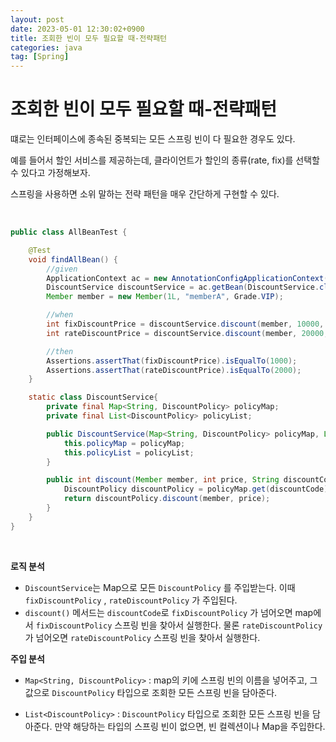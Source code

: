 ```yaml
---
layout: post
date: 2023-05-01 12:30:02+0900
title: 조회한 빈이 모두 필요할 때-전략패턴
categories: java
tag: [Spring]
---
```


# 조회한 빈이 모두 필요할 때-전략패턴

떄로는 인터페이스에 종속된 중복되는 모든 스프링 빈이 다 필요한 경우도 있다.

예를 들어서 할인 서비스를 제공하는데, 클라이언트가 할인의 종류(rate, fix)를 선택할 수 있다고 가정해보자.

스프링을 사용하면 소위 말하는 전략 패턴을 매우 간단하게 구현할 수 있다.

<br/>

```java
public class AllBeanTest {

    @Test
    void findAllBean() {
        //given
        ApplicationContext ac = new AnnotationConfigApplicationContext(AutoAppConfig.class, DiscountService.class);
        DiscountService discountService = ac.getBean(DiscountService.class);
        Member member = new Member(1L, "memberA", Grade.VIP);

        //when
        int fixDiscountPrice = discountService.discount(member, 10000, "fixDiscountPolicy");
        int rateDiscountPrice = discountService.discount(member, 20000, "rateDiscountPolicy");

        //then
        Assertions.assertThat(fixDiscountPrice).isEqualTo(1000);
        Assertions.assertThat(rateDiscountPrice).isEqualTo(2000);
    }

    static class DiscountService{
        private final Map<String, DiscountPolicy> policyMap;
        private final List<DiscountPolicy> policyList;

        public DiscountService(Map<String, DiscountPolicy> policyMap, List<DiscountPolicy> policyList) {
            this.policyMap = policyMap;
            this.policyList = policyList;
        }

        public int discount(Member member, int price, String discountCode) {
            DiscountPolicy discountPolicy = policyMap.get(discountCode);
            return discountPolicy.discount(member, price);
        }
    }
}
```

<br/>

**로직 분석**

* `DiscountService`는 Map으로 모든 `DiscountPolicy` 를 주입받는다. 이때 `fixDiscountPolicy` ,
  `rateDiscountPolicy` 가 주입된다.
* `discount()` 메서드는 `discountCode`로 `fixDiscountPolicy` 가 넘어오면 map에서
  `fixDiscountPolicy` 스프링 빈을 찾아서 실행한다. 물론 `rateDiscountPolicy` 가 넘어오면
  `rateDiscountPolicy` 스프링 빈을 찾아서 실행한다.

**주입 분석**

* `Map<String, DiscountPolicy>` : map의 키에 스프링 빈의 이름을 넣어주고, 그 값으로
  `DiscountPolicy` 타입으로 조회한 모든 스프링 빈을 담아준다.

* `List<DiscountPolicy>` : `DiscountPolicy` 타입으로 조회한 모든 스프링 빈을 담아준다.
  만약 해당하는 타입의 스프링 빈이 없으면, 빈 컬렉션이나 Map을 주입한다.
